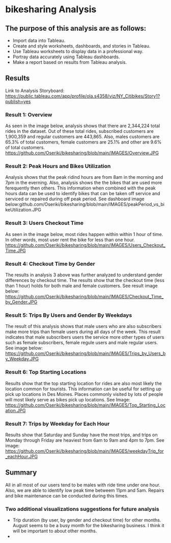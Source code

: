 # bikesharing Analysis

## The purpose of this analysis are as follows:
-	Import data into Tableau.
-	Create and style worksheets, dashboards, and stories in Tableau.
-	Use Tableau worksheets to display data in a professional way.
-	Portray data accurately using Tableau dashboards.
-	Make a report based on results from Tableau analysis.

## Results

Link to Analysis Storyboard: https://public.tableau.com/app/profile/ola.s4358/viz/NY_Citibikes/Story1?publish=yes

### Result 1: Overview
As seen in the image below, analysis shows that there are 2,344,224 total rides in the dataset. Out of these total rides, subscribed customers are 1,900,359 and regular customers are 443,865. Also, males customers are 65.3% of total customers, female customers are 25.1% and other are 9.6% of total customers.
https://github.com/Oseriki/bikesharing/blob/main/IMAGES/Overview.JPG

### Result 2: Peak Hours and Bikes Utilization
Analysis shows that the peak ridind hours are from 8am in the morning and 7pm in the everning. Also, analysis shows the the bikes that are used more ferequently then others. This information when combined with the peak hours data can be used to identify bikes that can be taken off service and serviced or repaired during off peak period.
See dashboard image below:github.com/Oseriki/bikesharing/blob/main/IMAGES/peakPeriod_vs_bikeUtilization.JPG

### Result 3: Users Checkout Time
As seen in the image below, most rides happen within within 1 hour of time. In other words, most user rent the bike for less than one hour.
https://github.com/Oseriki/bikesharing/blob/main/IMAGES/Users_Checkout_Time.JPG

### Result 4: Checkout Time by Gender
The results in analysis 3 above was further analyzed to understand gender differences by checkout time. The results show that the checkout time (less than 1 hour) holds for both male and female customers. See result image below:
https://github.com/Oseriki/bikesharing/blob/main/IMAGES/Checkout_Time_by_Gender.JPG

### Result 5: Trips By Users and Gender By Weekdays
The result of this analysis shows that male users who are also subscribers make more trips than female users during all days of the week. This result indicates that male subscribers users the service more other types of users such as female subscribers, female regule users and male regular users.  See image below:
https://github.com/Oseriki/bikesharing/blob/main/IMAGES/Trips_by_Users_by_Weekday.JPG

### Result 6: Top Starting Locations
Results show that the top starting location for rides are also most likely the location common for tourists. This information can be useful for setting up pick up locations in Des Moines. Places commonly visited by lots of people will most likely serve as bikes pick up locations.
See Image: https://github.com/Oseriki/bikesharing/blob/main/IMAGES/Top_Starting_Location.JPG

### Result 7: Trips by Weekday for Each Hour
Results show that Saturday and Sunday have the most trips, and trips on Monday through Friday are heaviest from 6am to 9am and 4pm to 7pm.
See image: https://github.com/Oseriki/bikesharing/blob/main/IMAGES/weekdayTrip_for_eachHour.JPG

## Summary
All in all most of our users tend to be males with ride time under one hour. Also, we are able to identify low peak time betweem 11pm and 5am. Repairs and bike maintenance can be conducted during this times.

### Two additional visualizations suggestions for future analysis
- Trip duration (by user, by gender and checkout time) for other months. August seems to be a busy month for the bikesharing business. I think it will be important to about other months.
- 

